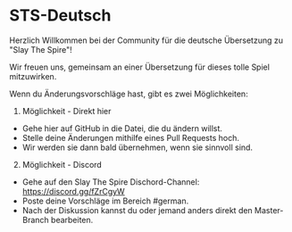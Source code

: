 # STS-Deutsch
Herzlich Willkommen bei der Community für die deutsche Übersetzung zu "Slay The Spire"!

Wir freuen uns, gemeinsam an einer Übersetzung für dieses tolle Spiel mitzuwirken.

Wenn du Änderungsvorschläge hast, gibt es zwei Möglichkeiten:

1. Möglichkeit - Direkt hier
- Gehe hier auf GitHub in die Datei, die du ändern willst.
- Stelle deine Änderungen mithilfe eines Pull Requests hoch.
- Wir werden sie dann bald übernehmen, wenn sie sinnvoll sind.

2. Möglichkeit - Discord
- Gehe auf den Slay The Spire Dischord-Channel: https://discord.gg/fZrCgyW 
- Poste deine Vorschläge im Bereich #german.
- Nach der Diskussion kannst du oder jemand anders direkt den Master-Branch bearbeiten.
